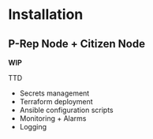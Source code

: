 # Installation

## P-Rep Node + Citizen Node 

**WIP** 

TTD 
- Secrets management 
- Terraform deployment 
- Ansible configuration scripts 
- Monitoring + Alarms 
- Logging 
